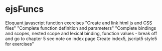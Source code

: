 # ejsFuncs
Eloquant javascript function exercises
"Create and link html js and CSS files"
"Complete function definition and parameters"
"Complete bindings and scopes, nested scope and lexical binding, function values - break off and go to chapter 5 see note on index page Create index5, jscript5 style5 for exercises"
